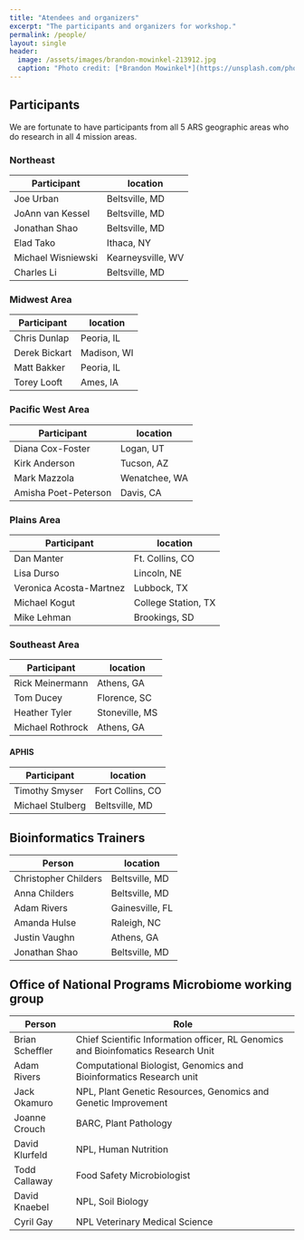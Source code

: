 ```yaml
---
title: "Atendees and organizers"
excerpt: "The participants and organizers for workshop."
permalink: /people/
layout: single
header:
  image: /assets/images/brandon-mowinkel-213912.jpg
  caption: "Photo credit: [*Brandon Mowinkel*](https://unsplash.com/photos/4rIfZgeJ4SI)"
---
```


## Participants
We are fortunate to have participants from all 5 ARS geographic areas who do research in all 4 mission areas.

### Northeast

Participant | location
------------|----------
Joe Urban | Beltsville, MD
JoAnn van Kessel | Beltsville, MD
Jonathan Shao | Beltsville, MD
Elad Tako | Ithaca, NY
Michael Wisniewski | Kearneysville, WV
Charles Li | Beltsville, MD

### Midwest Area

Participant | location
------------|---------------
Chris Dunlap | Peoria, IL
Derek Bickart | Madison, WI
Matt Bakker	| Peoria, IL
Torey Looft	| Ames, IA

### Pacific West Area

Participant | location
------------|---------------
Diana Cox-Foster | Logan, UT
Kirk Anderson | Tucson, AZ
Mark Mazzola | Wenatchee, WA
Amisha Poet-Peterson | Davis, CA

### Plains Area

Participant | location
------------|---------------
Dan Manter	| Ft. Collins, CO
Lisa Durso	| Lincoln, NE
Veronica Acosta-Martnez	|	Lubbock, TX
Michael Kogut | College Station, TX
Mike Lehman	 |Brookings, SD

### Southeast Area

Participant | location
------------|---------------
Rick Meinermann |Athens, GA
Tom Ducey | Florence, SC
Heather Tyler | Stoneville, MS
Michael Rothrock |Athens, GA

#### APHIS

Participant | location
------------|---------------
Timothy Smyser | Fort Collins, CO
Michael Stulberg | Beltsville, MD


## Bioinformatics Trainers

Person | location
-------|---------
Christopher Childers | Beltsville, MD
Anna Childers |Beltsville, MD
Adam Rivers	 | Gainesville, FL
Amanda Hulse | Raleigh, NC		
Justin Vaughn | Athens, GA
Jonathan Shao | Beltsville, MD

## Office of National Programs Microbiome working group

Person | Role
-------|------
Brian Scheffler | Chief Scientific Information officer, RL Genomics and Bioinfomatics Research Unit
Adam Rivers | Computational Biologist, Genomics and Bioinformatics Research unit
Jack Okamuro | NPL, Plant Genetic Resources, Genomics and Genetic Improvement
Joanne Crouch | BARC, Plant Pathology
David Klurfeld | NPL, Human Nutrition
Todd Callaway | Food Safety Microbiologist
David Knaebel | NPL, Soil Biology
Cyril Gay | NPL Veterinary Medical Science
